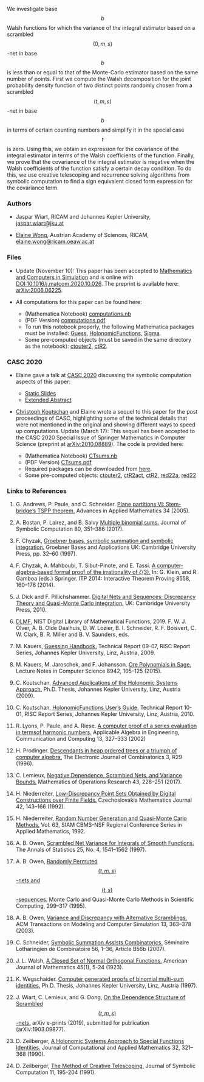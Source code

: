 We investigate base $$b$$ Walsh functions for which the variance of the integral estimator based on a scrambled $$(0,m,s)$$-net in base $$b$$ is less than or equal to that of the Monte-Carlo estimator based on the same number of points.  First we compute the Walsh decomposition for the joint probability density function of two distinct points randomly chosen from a scrambled $$(t,m,s)$$-net in base $$b$$ in terms of certain counting numbers and simplify it in the special case $$t$$ is zero. Using this, we obtain an expression for the covariance of the integral estimator in terms of the Walsh coefficients of the function. Finally, we prove that the covariance of the integral estimator is negative when the Walsh coefficients of the function satisfy a certain decay condition. To do this, we use creative telescoping and recurrence solving algorithms from symbolic computation to find a sign equivalent closed form expression for the covariance term.

### Authors

- Jaspar Wiart, RICAM and Johannes Kepler University, [jaspar.wiart@jku.at](mailto:jaspar.wiart@jku.at)

- [Elaine Wong](https://www.ricam.oeaw.ac.at/people/member/?firstname=Elaine&lastname=Wong), Austrian Academy of Sciences, RICAM, [elaine.wong@ricam.oeaw.ac.at](mailto:elaine.wong@ricam.oeaw.ac.at)

### Files

- Update (November 10): This paper has been accepted to [Mathematics and Computers in Simulation](https://www.sciencedirect.com/journal/mathematics-and-computers-in-simulation) and is online with [DOI:10.1016/j.matcom.2020.10.026](https://doi.org/10.1016/j.matcom.2020.10.026). The preprint is available here: [arXiv:2006.06225](https://arxiv.org/abs/2006.06225).

- All computations for this paper can be found here:

  - (Mathematica Notebook) [computations.nb](https://wongey.github.io/digital-nets-walsh/computations.nb)
  - (PDF Version) [computations.pdf](https://wongey.github.io/digital-nets-walsh/computations.pdf)
  - To run this notebook properly, the following Mathematica packages must be installed: [Guess](https://www3.risc.jku.at/research/combinat/software/ergosum/RISC/Guess.html), [HolonomicFunctions](https://www3.risc.jku.at/research/combinat/software/ergosum/RISC/HolonomicFunctions.html), [Sigma](https://www3.risc.jku.at/research/combinat/software/Sigma/index.php).
  - Some pre-computed objects (must be saved in the same directory as the notebook): [ctouter2](https://wongey.github.io/digital-nets-walsh/ctouter2.m), [ctR2](https://wongey.github.io/digital-nets-walsh/R2.m).

### <a id="casc2020">CASC 2020</a>

- Elaine gave a talk at [CASC 2020](http://www.casc-conference.org/2020/schedule.html) discussing the symbolic computation aspects of this paper:

  - [Static Slides](https://wongey.github.io/digital-nets-walsh/talkslides_noanimation.pdf)
  - [Extended Abstract](https://wongey.github.io/digital-nets-walsh/extendedabstract.pdf)

- <a id="cascpp">[Christoph Koutschan](http://koutschan.de/index.php) and Elaine wrote a sequel to this paper for the post proceedings of CASC, highlighting some of the technical details that were not mentioned in the original and showing different ways to speed up computations. Update (March 17): This sequel has been accepted to the CASC 2020 Special Issue of Springer Mathematics in Computer Science (preprint at [arXiv:2010.08889](https://arxiv.org/abs/2010.08889)). The code is provided here:</a>

  - (Mathematica Notebook) [CTsums.nb](https://wongey.github.io/digital-nets-walsh/CTsums.nb)
  - (PDF Version) [CTsums.pdf](https://wongey.github.io/digital-nets-walsh/CTsums.pdf)
  - Required packages can be downloaded from [here](https://www3.risc.jku.at/research/combinat/software/ergosum/packages.html).
  - Some pre-computed objects: [ctouter2](https://wongey.github.io/digital-nets-walsh/ctouter2.m), [ctR2act](https://wongey.github.io/digital-nets-walsh/ctR2act.m), [ctR2](https://wongey.github.io/digital-nets-walsh/ctR2.m), [red22a](https://wongey.github.io/digital-nets-walsh/red22a.m), [red22](https://wongey.github.io/digital-nets-walsh/red22.m)
  
### Links to References

1. G. Andrews, P. Paule, and C. Schneider. [Plane partitions VI: Stem-bridge’s TSPP theorem.](https://www.sciencedirect.com/science/article/pii/S0196885804001356)   Advances in Applied Mathematics 34 (2005).

2. A. Bostan, P. Lairez, and B. Salvy [Multiple binomial sums.](https://doi.org/10.1016/j.jsc.2016.04.002) Journal of Symbolic Computation 80, 351–386 (2017). 

3. F. Chyzak, [Groebner  bases, symbolic summation and symbolic integration.](https://www.cambridge.org/core/books/grobner-bases-and-applications/grobner-bases-symbolic-summation-and-symbolic-integration/762AE2D70338CB5DD0D75E39D3DDF0B0) Groebner Bases and Applications UK: Cambridge University Press, pp. 32–60 (1997).

4. F. Chyzak, A. Mahboubi, T. Sibut-Pinote, and E. Tassi. [A computer-algebra-based formal proof of the irrationality of ζ(3).](https://doi.org/10.1007/978-3-319-08970-611) In: G. Klein, and R. Gamboa (eds.) Springer. ITP 2014: Interactive Theorem Proving 8558, 160–176 (2014). 

5. J. Dick  and  F. Pillichshammer. [Digital  Nets  and  Sequences:  Discrepancy  Theory  and  Quasi-Monte Carlo integration.](https://www.cambridge.org/core/books/digital-nets-and-sequences/8EB7ECB56318388BF9FA3504801D2A59#) UK: Cambridge University Press, 2010.

6. [DLMF.](http://dlmf.nist.gov/) NIST Digital Library of Mathematical Functions, 2019. F. W. J. Olver, A. B. Olde
Daalhuis, D. W. Lozier, B. I. Schneider, R. F. Boisvert, C. W. Clark, B. R. Miller and B. V. Saunders, eds.

7. M. Kauers, [Guessing Handbook.](http://www.risc.jku.at/research/combinat/software/Guess/) Technical Report 09-07, RISC Report Series, Johannes Kepler University, Linz, Austria, 2009.

8. M. Kauers, M. Jaroschek, and F. Johansson. [Ore Polynomials in Sage.](https://doi.org/10.1007/978-3-319-15081-96) Lecture Notes in Computer Science 8942, 105–125 (2015).

9. C. Koutschan, [Advanced Applications of the Holonomic Systems Approach.](http://koutschan.de/publ/Koutschan09/thesisKoutschan.pdf) Ph.D. Thesis, Johannes Kepler University, Linz, Austria (2009).

10. C. Koutschan, [HolonomicFunctions User’s Guide.](http://www.risc.jku.at/publications/download/risc_3934/hf.pdf) Technical Report 10-01, RISC Report Series, Johannes Kepler University, Linz, Austria, 2010.

11. R. Lyons, P. Paule, and A. Riese. [A computer proof of a series evaluation in termsof harmonic numbers.](https://link.springer.com/article/10.1007/s00200-002-0107-z) Applicable Algebra in Engineering, Communication  and Computing 13, 327–333 (2002)

12. H. Prodinger. [Descendants  in  heap  ordered  trees  or  a  triumph  of  computer algebra.](https://doi.org/10.37236/1253) The Electronic Journal of Combinatorics 3, R29 (1996).

13. C. Lemieux, [Negative Dependence, Scrambled Nets, and Variance Bounds.](https://pubsonline.informs.org/doi/10.1287/moor.2017.0861) Mathematics of Operations Research 43, 228–251 (2017).

14. H. Niederreiter, [Low-Discrepancy Point Sets Obtained by Digital Constructions over Finite Fields.](https://dml.cz/handle/10338.dmlcz/128322) Czechoslovakia Mathematics Journal 42, 143–166 (1992).

15. H. Niederreiter, [Random Number Generation and Quasi-Monte Carlo Methods.](https://www.ricam.oeaw.ac.at/files/people/siambook_nied.pdf) Vol. 63, SIAM CBMS-NSF Regional Conference Series in Applied Mathematics, 1992.

16. A. B. Owen, [Scrambled Net Variance for Integrals of Smooth Functions.](https://projecteuclid.org/euclid.aos/1031594731) The Annals of Statistics 25, No. 4, 1541–1562 (1997).

17. A. B. Owen, [Randomly Permuted $$(t, m, s)$$-nets and $$(t, s)$$-sequences.](https://link.springer.com/chapter/10.1007%2F978-1-4612-2552-2_19) Monte Carlo and Quasi-Monte Carlo Methods in Scientific Computing, 299–317 (1995).

18. A. B. Owen, [Variance and Discrepancy with Alternative Scramblings.](https://dl.acm.org/doi/10.1145/945511.945518) ACM Transactions on Modeling and Computer Simulation 13, 363–378 (2003).

19. C. Schneider, [Symbolic Summation Assists Combinatorics.](http://www.risc.jku.at/research/combinat/software/Sigma/) Séminaire Lotharingien de Combinatoire 56, 1–36, Article B56b (2007).

20. J. L. Walsh, [A Closed Set of Normal Orthogonal Functions.](https://www.semanticscholar.org/paper/A-Closed-Set-of-Normal-Orthogonal-Functions-Walsh/ad391e1110899d902f912d649fb05bd83f12781e) American Journal of Mathematics 45(1), 5-24 (1923).

21. K. Wegschaider. [Computer generated proofs of binomial multi-sum identities.](https://www3.risc.jku.at/publications/download/risc_2245/diplom.ps) Ph.D. Thesis, Johannes Kepler University, Linz, Austria (1997).

22. J. Wiart, C. Lemieux, and G. Dong, [On the Dependence Structure of Scrambled $$(t, m, s)$$-nets.](https://arxiv.org/abs/1903.09877) arXiv e-prints (2019), submitted for publication (arXiv:1903.09877).

23. D. Zeilberger, [A Holonomic Systems Approach to Special Functions Identities.](https://www.sciencedirect.com/science/article/pii/037704279090042X) Journal of Computational and Applied Mathematics 32, 321–368 (1990).

24. D. Zeilberger, [The Method of Creative Telescoping.](https://www.sciencedirect.com/science/article/pii/S0747717108800442) Journal of Symbolic Computation 11, 195-204 (1991).

<script src="https://cdn.mathjax.org/mathjax/latest/MathJax.js?config=TeX-AMS-MML_HTMLorMML" type="text/javascript"></script>
